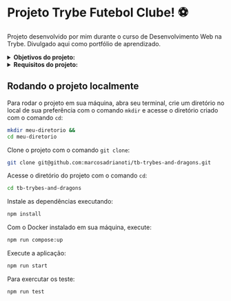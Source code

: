# Projeto Trybe Futebol Clube! :soccer:
Projeto desenvolvido por mim durante o curso de Desenvolvimento Web na Trybe. Divulgado aqui como portfólio de aprendizado.

<details>
<summary><strong>Objetivos do projeto:</strong></summary>
 
OBS: Front-end já disponível no projeto.
  * Construir um back-end `dockerizado` utilizando modelagem de dados através do `Sequelize`.
  * Verificar se eu era capaz de:
    * Aplicar o método `TDD`.
    * Utilizar `docker-compose`.
</details>
<details>
<summary><strong> Requisitos do projeto:</strong></summary>

  * Desenvolva em `/app/backend/src/database` nas pastas correspondentes, uma migration e um model para a tabela de times
  * Desenvolva testes que cubram no mínimo 5 por cento dos arquivos em `/app/backend/src`, com um mínimo de 7 linhas cobertas
  * Desenvolva o endpoint `/teams` no back-end de forma que ele possa retornar todos os times corretamente
  * Desenvolva testes que cubram no mínimo 10 por cento dos arquivos em `/app/backend/src`, com um mínimo de 19 linhas cobertas
  * Desenvolva o endpoint `/teams/:id` no back-end de forma que ele possa retornar dados de um time específico
  * Desenvolva em `/app/backend/src/database` nas pastas correspondentes, uma migration e um model para a tabela de pessoas usuárias
  * Desenvolva testes que cubram no mínimo 15 por cento dos arquivos em `/app/backend/src`, com um mínimo de 25 linhas cobertas
  * Desenvolva o endpoint `/login` no back-end de maneira que ele permita o acesso com dados válidos no front-end
  * Desenvolva testes que cubram no mínimo 20 por cento dos arquivos em `/app/backend/src`, com um mínimo de 35 linhas cobertas
  * Desenvolva o endpoint `/login` no back-end de maneira que ele não permita o acesso com um email não cadastrado ou senha incorreta no front-end
  * Desenvolva testes que cubram no mínimo 30 por cento dos arquivos em `/app/backend/src`, com um mínimo de 45 linhas cobertas
  * Desenvolva um middleware de validação para o `token`, verificando se ele é válido, e desenvolva o endpoint `/login/role` no back-end de maneira que ele retorne os dados corretamente no front-end
  * Desenvolva em `/app/backend/src/database` nas pastas correspondentes, uma migration e um model para a tabela de partidas
  * Desenvolva testes que cubram no mínimo 45 por cento dos arquivos em `/app/backend/src`, com um mínimo de 70 linhas cobertas
  * Desenvolva o endpoint `/matches` de forma que os dados apareçam corretamente na tela de partidas no front-end
  * Desenvolva o endpoint `/matches` de forma que seja possível filtrar somente as partidas em andamento, e também filtrar somente as partidas finalizadas, na tela de partidas do front-end
  * Desenvolva o endpoint `/matches/:id/finish` de modo que seja possível finalizar uma partida no banco de dados
  * Desenvolva o endpoint `/matches/:id` de forma que seja possível atualizar partidas em andamento
  * Desenvolva testes que cubram no mínimo 60 por cento dos arquivos em `/app/backend/src`, com um mínimo de 80 linhas cobertas
  * Desenvolva o endpoint `/matches` de modo que seja possível cadastrar uma nova partida em andamento no banco de dados
  * Desenvolva o endpoint `/matches` de forma que não seja possível inserir uma partida com times iguais nem com um time que não existe na tabela de times
  * Desenvolva o endpoint `/leaderboard/home` de forma que retorne as informações do desempenho dos times da casa com as seguintes propriedades: `name`, `totalPoints`, `totalGames`, `totalVictories`, `totalDraws`, `totalLosses`, `goalsFavor` e `goalsOwn`
  * Desenvolva o endpoint `/leaderboard/home` de forma que seja possível filtrar as classificações dos times da casa na tela de classificação do front-end com os dados iniciais do banco de dados, incluindo as propriedades `goalsBalance` e `efficiency`, além das propriedades do requisito anterior
  * Desenvolva o endpoint `/leaderboard/home` de forma que seja possível filtrar as classificações dos times da casa na tela de classificação do front-end, e atualizar a tabela ao inserir a partida Corinthians 2 X 1 Internacional
  * Desenvolva o endpoint `/leaderboard/away` de forma que retorne as informações do desempenho dos times visitantes com as seguintes propriedades: `name`, `totalPoints`, `totalGames`, `totalVictories`, `totalDraws`, `totalLosses`, `goalsFavor` e `goalsOwn`
  * Desenvolva o endpoint `/leaderboard/away`, de forma que seja possível filtrar as classificações dos times quando visitantes na tela de classificação do front-end, com os dados iniciais do banco de dados, incluindo as propriedades `goalsBalance` e `efficiency`, além das propriedades do requisito anterior
  * Desenvolva o endpoint `/leaderboard/away` de forma que seja possível filtrar a classificações dos times quando visitantes na tela de classificação do frontend e ao inserir a partida Corinthians 2 X 1 Internacional a tabela será atualizada
  * Desenvolva o endpoint `/leaderboard` de forma que seja possível filtrar a classificação geral dos times na tela de classificação do front-end com os dados iniciais do banco de dados.
</details>
  
## Rodando o projeto localmente

Para rodar o projeto em sua máquina, abra seu terminal, crie um diretório no local de sua preferência com o comando `mkdir` e acesse o diretório criado com o comando `cd`:

```bash
mkdir meu-diretorio &&
cd meu-diretorio
```

Clone o projeto com o comando `git clone`:

```bash
git clone git@github.com:marcosadrianoti/tb-trybes-and-dragons.git
```

Acesse o diretório do projeto com o comando `cd`:

```bash
cd tb-trybes-and-dragons
```

Instale as dependências executando:

```bash
npm install
```

Com o Docker instalado em sua máquina, execute:

```bash
npm run compose:up
```

Execute a aplicação:

```bash
npm run start
```

Para exercutar os teste:

```bash
npm run test
```

